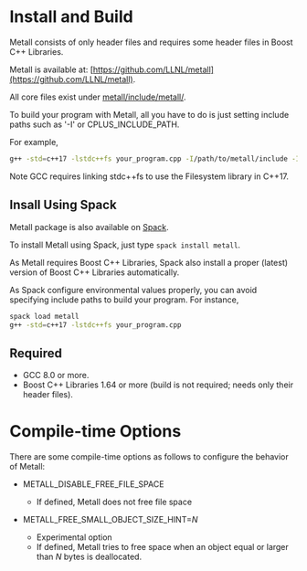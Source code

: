 # Install and Build

Metall consists of only header files and requires some header files in Boost C++ Libraries.

Metall is available at: [https://github.com/LLNL/metall](https://github.com/LLNL/metall).

All core files exist under [metall/include/metall/](https://github.com/LLNL/metall/tree/develop/include/metall).

To build your program with Metall,
all you have to do is just setting include paths such as '-I' or CPLUS_INCLUDE_PATH.

For example,
```bash
g++ -std=c++17 -lstdc++fs your_program.cpp -I/path/to/metall/include -I/path/to/boost/include
```
Note GCC requires linking stdc++fs to use the Filesystem library in C++17.


## Insall Using Spack
Metall package is also available on [Spack](https://spack.io/).

To install Metall using Spack, just type ```spack install metall```.

As Metall requires Boost C++ Libraries, Spack also install a proper (latest) version of Boost C++ Libraries automatically.

As Spack configure environmental values properly, you can avoid specifying include paths to build your program. 
For instance,
```bash
spack load metall
g++ -std=c++17 -lstdc++fs your_program.cpp
```


## Required

 - GCC 8.0 or more.
 - Boost C++ Libraries 1.64 or more (build is not required; needs only their header files).


# Compile-time Options
There are some compile-time options as follows to configure the behavior of Metall:

* METALL_DISABLE_FREE_FILE_SPACE
	* If defined, Metall does not free file space

* METALL_FREE_SMALL_OBJECT_SIZE_HINT=*N*
	* Experimental option
	* If defined, Metall tries to free space when an object equal or larger than *N* bytes is deallocated.
